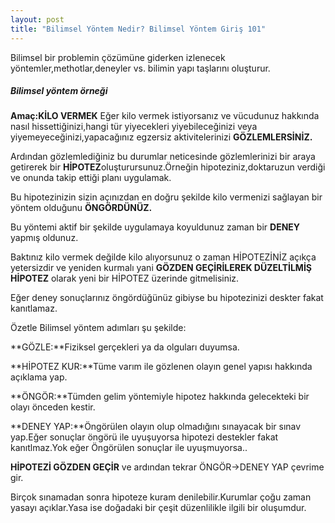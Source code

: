 ```yaml
---
layout: post
title: "Bilimsel Yöntem Nedir? Bilimsel Yöntem Giriş 101"
---
```


Bilimsel bir problemin çözümüne giderken izlenecek yöntemler,methotlar,deneyler vs. bilimin yapı taşlarını oluşturur.

##### Bilimsel yöntem örneği

**Amaç:KİLO VERMEK**
Eğer kilo vermek istiyorsanız ve vücudunuz hakkında nasıl hissettiğinizi,hangi tür yiyecekleri yiyebileceğinizi veya yiyemeyeceğinizi,yapacağınız egzersiz aktivitelerinizi **GÖZLEMLERSİNİZ.**

Ardından gözlemlediğiniz bu durumlar neticesinde gözlemlerinizi bir araya getirerek bir **HİPOTEZ**oluşturursunuz.Örneğin hipoteziniz,doktaruzun verdiği ve onunda takip ettiği planı uygulamak.

Bu hipotezinizin sizin açınızdan en doğru şekilde kilo vermenizi sağlayan bir yöntem olduğunu **ÖNGÖRDÜNÜZ.**

Bu yöntemi aktif bir şekilde uygulamaya koyuldunuz zaman bir **DENEY** yapmış oldunuz.

Baktınız kilo vermek değilde kilo alıyorsunuz o zaman HİPOTEZİNİZ açıkça yetersizdir ve yeniden kurmalı yani **GÖZDEN GEÇİRİLEREK DÜZELTİLMİŞ HİPOTEZ** olarak yeni bir HİPOTEZ üzerinde gitmelisiniz.

Eğer deney sonuçlarınız öngördüğünüz gibiyse bu hipotezinizi deskter fakat kanıtlamaz.

Özetle Bilimsel yöntem adımları şu şekilde:

**GÖZLE:**Fiziksel gerçekleri ya da olguları duyumsa.

**HİPOTEZ KUR:**Tüme varım ile gözlenen olayın genel yapısı hakkında açıklama yap.

**ÖNGÖR:**Tümden gelim yöntemiyle hipotez hakkında gelecekteki bir olayı önceden kestir.

**DENEY YAP:**Öngörülen olayın olup olmadığını sınayacak bir sınav yap.Eğer sonuçlar öngörü ile uyuşuyorsa hipotezi destekler fakat kanıtlmaz.Yok eğer Öngörülen sonuçlar ile uyuşmuyorsa..

**HİPOTEZİ GÖZDEN GEÇİR** ve ardından tekrar ÖNGÖR->DENEY YAP çevrime gir.

Birçok sınamadan sonra hipoteze kuram denilebilir.Kurumlar çoğu zaman yasayı açıklar.Yasa ise doğadaki bir çeşit düzenlilikle ilgili bir oluşumdur.